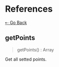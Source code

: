 # References

[&#8672; Go Back](../references/)

## getPoints

> getPoints() : Array

Get all setted points.
